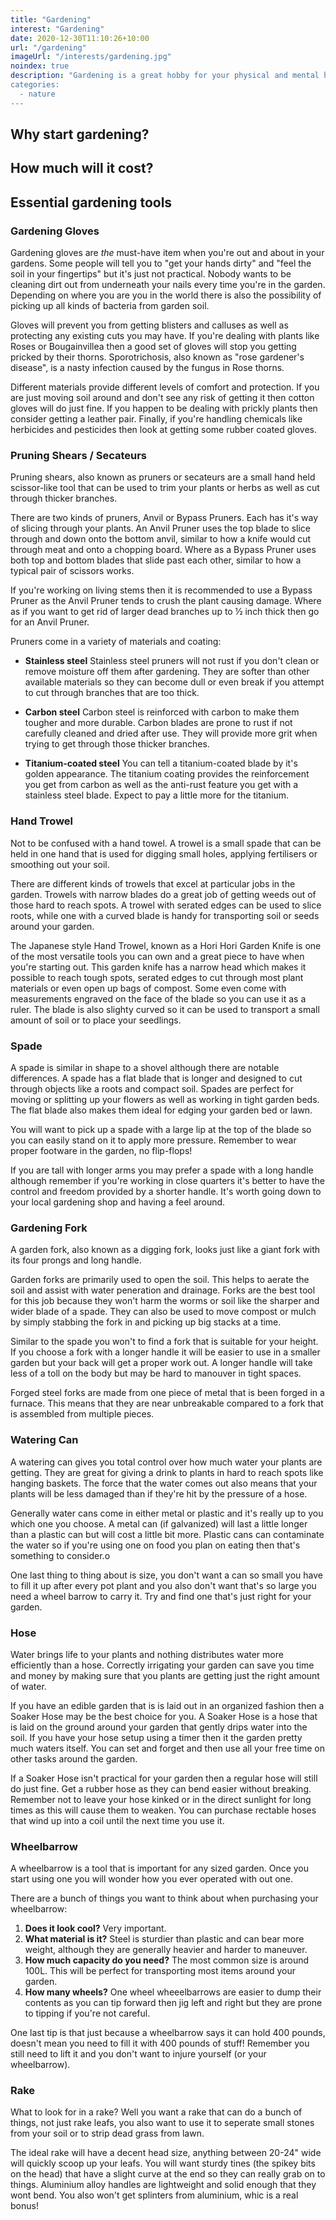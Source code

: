 ```yaml
---
title: "Gardening"
interest: "Gardening"
date: 2020-12-30T11:10:26+10:00
url: "/gardening"
imageUrl: "/interests/gardening.jpg"
noindex: true
description: "Gardening is a great hobby for your physical and mental health. There is nothing more rewarding than seeing your garden in full bloom. Whether it's a garden to eat or a garden to admire, gardening is for everybody.
categories:
  - nature
---
```


## Why start gardening?

## How much will it cost?

## Essential gardening tools

### Gardening Gloves
Gardening gloves are *the* must-have item when you're out and about in your gardens. Some people will tell you to "get your hands dirty" and "feel the soil in your fingertips" but it's just not practical. Nobody wants to be cleaning dirt out from underneath your nails every time you're in the garden. Depending on where you are you in the world there is also the possibility of picking up all kinds of bacteria from garden soil.

Gloves will prevent you from getting blisters and calluses as well as protecting any existing cuts you may have. If you're dealing with plants like Roses or Bougainvillea then a good set of gloves will stop you getting pricked by their thorns. Sporotrichosis, also known as "rose gardener's disease", is a nasty infection caused by the fungus in Rose thorns.

Different materials provide different levels of comfort and protection. If you are just moving soil around and don't see any risk of getting it then cotton gloves will do just fine. If you happen to be dealing with prickly plants then consider getting a leather pair. Finally, if you're handling chemicals like herbicides and pesticides then look at getting some rubber coated gloves.

### Pruning Shears / Secateurs
Pruning shears, also known as pruners or secateurs are a small hand held scissor-like tool that can be used to trim your plants or herbs as well as cut through thicker branches.

There are two kinds of pruners, Anvil or Bypass Pruners. Each has it's way of slicing through your plants. An Anvil Pruner uses the top blade to slice through and down onto the bottom anvil, similar to how a knife would cut through meat and onto a chopping board. Where as a Bypass Pruner uses both top and bottom blades that slide past each other, similar to how a typical pair of scissors works.

If you're working on living stems then it is recommended to use a Bypass Pruner as the Anvil Pruner tends to crush the plant causing damage. Where as if you want to get rid of larger dead branches up to ½ inch thick then go for an Anvil Pruner.

Pruners come in a variety of materials and coating:

- **Stainless steel** Stainless steel pruners will not rust if you don't clean or remove moisture off them after gardening. They are softer than other available materials so they can become dull or even break if you attempt to cut through branches that are too thick.

- **Carbon steel** Carbon steel is reinforced with carbon to make them tougher and more durable. Carbon blades are prone to rust if not carefully cleaned and dried after use. They will provide more grit when trying to get through those thicker branches.

- **Titanium-coated steel** You can tell a titanium-coated blade by it's golden appearance. The titanium coating provides the reinforcement you get from carbon as well as the anti-rust feature you get with a stainless steel blade. Expect to pay a little more for the titanium.

### Hand Trowel
Not to be confused with a hand towel. A trowel is a small spade that can be held in one hand that is used for digging small holes, applying fertilisers or smoothing out your soil.

There are different kinds of trowels that excel at particular jobs in the garden. Trowels with narrow blades do a great job of getting weeds out of those hard to reach spots. A trowel with serated edges can be used to slice roots, while one with a curved blade is handy for transporting soil or seeds around your garden.

The Japanese style Hand Trowel, known as a Hori Hori Garden Knife is one of the most versatile tools you can own and a great piece to have when you're starting out. This garden knife has a narrow head which makes it possible to reach tough spots, serated edges to cut through most plant materials or even open up bags of compost. Some even come with measurements engraved on the face of the blade so you can use it as a ruler. The blade is also slighty curved so it can be used to transport a small amount of soil or to place your seedlings.

### Spade
A spade is similar in shape to a shovel although there are notable differences. A spade has a flat blade that is longer and designed to cut through objects like a roots and compact soil. Spades are perfect for moving or splitting up your flowers as well as working in tight garden beds. The flat blade also makes them ideal for edging your garden bed or lawn.

You will want to pick up a spade with a large lip at the top of the blade so you can easily stand on it to apply more pressure. Remember to wear proper footware in the garden, no flip-flops!

If you are tall with longer arms you may prefer a spade with a long handle although remember if you're working in close quarters it's better to have the control and freedom provided by a shorter handle. It's worth going down to your local gardening shop and having a feel around.

### Gardening Fork
A garden fork, also known as a digging fork, looks just like a giant fork with its four prongs and long handle.

Garden forks are primarily used to open the soil. This helps to aerate the soil and assist with water peneration and drainage. Forks are the best tool for this job because they won't harm the worms or soil like the sharper and wider blade of a spade. They can also be used to move compost or mulch by simply stabbing the fork in and picking up big stacks at a time.

Similar to the spade you won't to find a fork that is suitable for your height. If you choose a fork with a longer handle it will be easier to use in a smaller garden but your back will get a proper work out. A longer handle will take less of a toll on the body but may be hard to manouver in tight spaces.

Forged steel forks are made from one piece of metal that is been forged in a furnace. This means that they are near unbreakable compared to a fork that is assembled from multiple pieces.

### Watering Can
A watering can gives you total control over how much water your plants are getting. They are great for giving a drink to plants in hard to reach spots like hanging baskets. The force that the water comes out also means that your plants will be less damaged than if they're hit by the pressure of a hose.

Generally water cans come in either metal or plastic and it's really up to you which one you choose. A metal can (if galvanized) will last a little longer than a plastic can but will cost a little bit more. Plastic cans can contaminate the water so if you're using one on food you plan on eating then that's something to consider.o

One last thing to thing about is size, you don't want a can so small you have to fill it up after every pot plant and you also don't want that's so large you need a wheel barrow to carry it. Try and find one that's just right for your garden.

### Hose
Water brings life to your plants and nothing distributes water more efficiently than a hose. Correctly irrigating your garden can save you time and money by making sure that you plants are getting just the right amount of water.

If you have an edible garden that is is laid out in an organized fashion then a Soaker Hose may be the best choice for you. A Soaker Hose is a hose that is laid on the ground around your garden that gently drips water into the soil. If you have your hose setup using a timer then it the garden pretty much waters itself. You can set and forget and then use all your free time on other tasks around the garden.

If a Soaker Hose isn't practical for your garden then a regular hose will still do just fine. Get a rubber hose as they can bend easier without breaking. Remember not to leave your hose kinked or in the direct sunlight for long times as this will cause them to weaken. You can purchase rectable hoses that wind up into a coil until the next time you use it.

### Wheelbarrow
A wheelbarrow is a tool that is important for any sized garden. Once you start using one you will wonder how you ever operated with out one.

There are a bunch of things you want to think about when purchasing your wheelbarrow:

1. **Does it look cool?** Very important.
2. **What material is it?** Steel is sturdier than plastic and can bear more weight, although they are generally heavier and harder to maneuver.
3. **How much capacity do you need?** The most common size is around 100L. This will be perfect for transporting most items around your garden.
4. **How many wheels?** One wheel wheeelbarrows are easier to dump their contents as you can tip forward then jig left and right but they are prone to tipping if you're not careful. 

One last tip is that just because a wheelbarrow says it can hold 400 pounds, doesn't mean you need to fill it with 400 pounds of stuff! Remember you still need to lift it and you don't want to injure yourself (or your wheelbarrow).

### Rake
What to look for in a rake? Well you want a rake that can do a bunch of things, not just rake leafs, you also want to use it to seperate small stones from your soil or to strip dead grass from lawn.

The ideal rake will have a decent head size, anything between 20-24" wide will quickly scoop up your leafs. You will want sturdy tines (the spikey bits on the head) that have a slight curve at the end so they can really grab on to things. Aluminium alloy handles are lightweight and solid enough that they wont bend. You also won't get splinters from aluminium, whic is a real bonus!

